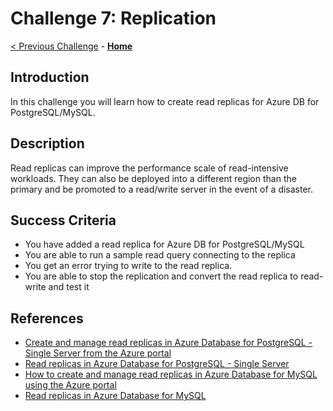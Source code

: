 # Challenge 7: Replication

[< Previous Challenge](./06-private-endpoint.md) - **[Home](../README.md)** 


## Introduction
In this challenge you will learn how to create read replicas for Azure DB for PostgreSQL/MySQL. 

## Description
Read replicas can improve the performance scale of read-intensive workloads. They can also be deployed into a different region than the primary and be promoted to a read/write server in the event of a disaster. 

## Success Criteria

* You have added a read replica for Azure DB for PostgreSQL/MySQL
* You are able to run a sample read query connecting to the replica 
* You get an error trying to write to the read replica. 
* You are able to stop the replication and convert the read replica to read-write and test it

## References
* [Create and manage read replicas in Azure Database for PostgreSQL - Single Server from the Azure portal](https://docs.microsoft.com/en-us/azure/postgresql/howto-read-replicas-portal)
* [Read replicas in Azure Database for PostgreSQL - Single Server](https://docs.microsoft.com/en-us/azure/postgresql/concepts-read-replicas)
* [How to create and manage read replicas in Azure Database for MySQL using the Azure portal](https://docs.microsoft.com/en-us/azure/mysql/howto-read-replicas-portal)
* [Read replicas in Azure Database for MySQL](https://docs.microsoft.com/en-us/azure/mysql/concepts-read-replicas)

